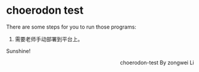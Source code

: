 # choerodon test
There are some steps for you to run those programs:
1. 需要老师手动部署到平台上。


Sunshine!
<p align="right">choerodon-test By zongwei Li</p>
